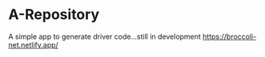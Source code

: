 # A-Repository
A simple app to generate driver code...still in development
https://broccoli-net.netlify.app/
